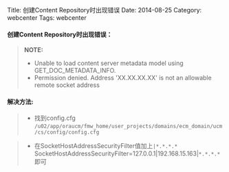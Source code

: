 Title: 创建Content Repository时出现错误
Date: 2014-08-25
Category: webcenter
Tags: webcenter

#### <i class="icon-file"></i>**创建Content Repository时出现错误：**

> **NOTE:**
> 
> - Unable to load content server metadata model using GET_DOC_METADATA_INFO.
> - Permission denied. Address 'XX.XX.XX.XX' is not an allowable remote socket address


#### <i class="icon-file"></i> **解决方法:**



> -  <i class="icon-pencil"></i> 找到config.cfg     
`/u02/app/oraucm/fmw_home/user_projects/domains/ecm_domain/ucm/cs/config/config.cfg`

> - <i class="icon-pencil"></i>在SocketHostAddressSecurityFilter值加上`|*.*.*.*`
SocketHostAddressSecurityFilter=127.0.0.1|192.168.15.163|`*.*.*.*`即可
